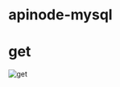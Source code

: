 # apinode-mysql
# get
![get](<img src=C:\Users\sabrina.romao.franca\Documents\github\apinode-mysql\docs\getsql.png>)
